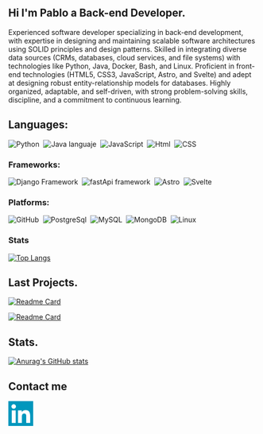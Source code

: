 ## Hi I'm Pablo a Back-end Developer.
Experienced software developer specializing in back-end development, with expertise in designing and maintaining scalable software architectures using SOLID principles and design patterns. Skilled in integrating diverse data sources (CRMs, databases, cloud services, and file systems) with technologies like Python, Java, Docker, Bash, and Linux. Proficient in front-end technologies (HTML5, CSS3, JavaScript, Astro, and Svelte) and adept at designing robust entity-relationship models for databases. Highly organized, adaptable, and self-driven, with strong problem-solving skills, discipline, and a commitment to continuous learning.

## Languages:


<div align="left"> 

  <img src="https://img.shields.io/badge/Python-yellow?style=for-the-badge&logo=python&logoColor=blue&labelColor=white" title="Python" alt="Python" width="100" height="25"/>&nbsp;
  <img src="https://img.shields.io/badge/java-%23E11F21?style=for-the-badge" title="Java languaje" alt="Java languaje" width="60" height="25"/>&nbsp;
  <img src="https://img.shields.io/badge/JavaScript-yellow?style=for-the-badge&label=JS&labelColor=%23F7DF1E&color=white" title="JavaScript" alt="JavaScript" width="100" height="25"/>&nbsp;
  <img src="https://img.shields.io/badge/html-orange?style=for-the-badge&logo=markdown&logoColor=orange&labelColor=white" title="HTML" alt="Html" width="100" height="25"/>&nbsp;
  <img src="https://img.shields.io/badge/css-purple?style=for-the-badge&logo=css" title="CSS" alt="CSS" width="63" height="auto"/>&nbsp;
  

  

</div>


### Frameworks:
<div align="left">
   <img src="https://img.shields.io/badge/Django-green?style=for-the-badge&logo=django&logoColor=%23092E20&labelColor=white&color=%23092E20" title="Django" alt="Django Framework" width="100" height="25"/>&nbsp;
   <img src="https://img.shields.io/badge/FastApi-green?style=for-the-badge&logo=fastapi&labelColor=white&color=%23009385" width="100" height="25" title="fastApi framework" alt="fastApi framework" />&nbsp;
   <img src="https://img.shields.io/badge/astro-black?style=for-the-badge&logo=astro&labelColor=black" title="Astro"  alt="Astro" width="100" height="25"/>&nbsp;
   <img src="https://img.shields.io/badge/svelte-%23FF3E00?style=for-the-badge&logo=svelte&labelColor=white" title="Svelte"  alt="Svelte" width="100" height="25"/>&nbsp;
  

</div>


###  Platforms:
<div align="left">
   <img src="https://img.shields.io/badge/github-white?style=for-the-badge&logo=github&labelColor=black" title="GitHub" alt="GitHub" width="100" height="25"/>&nbsp;
   <img src="https://img.shields.io/badge/PostgreSQL-white?style=for-the-badge&logo=postgresql&labelColor=white&color=%23336791"  title="PostgreSql" alt="PostgreSql" width="100" height="25"/>&nbsp;
   <img src="https://img.shields.io/badge/MySQL-%23E48E00?style=for-the-badge&logo=mysql&labelColor=white" title="MySQL" alt="MySQL" width="100" height="25"/>&nbsp;
   <img src="https://img.shields.io/badge/mongodb-%2347A248?style=for-the-badge&logo=mongodb&labelColor=white" title="MongoDB" alt="MongoDB" width="100" height="25"/>&nbsp;
   <img src="https://img.shields.io/badge/Linux-black?style=for-the-badge&logo=linux" title="Linux"  alt="Linux" width="100" height="26"/>&nbsp;
</div>



### Stats

[![Top Langs](https://github-readme-stats.vercel.app/api/top-langs/?username=PabloOsorix&layout=compact&hide=HTML&theme=github_dark)](https://github.com/anuraghazra/github-readme-stats)

## Last Projects.
[![Readme Card](https://github-readme-stats.vercel.app/api/pin/?username=PabloOsorix&repo=nequi_api_client_python&theme=github_dark&show_owner=PabloOsorix)](https://github.com/PabloOsorix/nequi_api_client_python)

[![Readme Card](https://github-readme-stats.vercel.app/api/pin/?username=PabloOsorix&repo=AirBnB_clone_v4&theme=github_dark&show_owner=PabloOsorix)](https://github.com/PabloOsorix/AirBnB_clone_v4)

## Stats.
[![Anurag's GitHub stats](https://github-readme-stats.vercel.app/api?username=PabloOsorix&theme=github_dark)](https://github.com/anuraghazra/github-readme-stats)


## Contact me
[<img src="Ldn_ico.png" width="50" height="50"/>](https://www.linkedin.com/in/juanpablogarciaosorio-developer/)



<!--
**PabloOsorix/PabloOsorix** is a ✨ _special_ ✨ repository because its `README.md` (this file) appears on your GitHub profile.

Here are some ideas to get you started:

🔭 I’m currently working on me
- 🌱 I’m currently learning ...
- 👯 I’m looking to collaborate on ...
- 🤔 I’m looking for help with ...
- 💬 Ask me about ...
- 📫 How to reach me: ...
- 😄 Pronouns: ...
- ⚡ Fun fact: ...
-->
